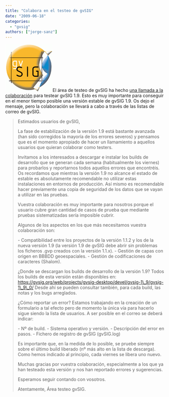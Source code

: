 ```yaml
---
title: "Colabora en el testeo de gvSIG"
date: "2009-06-18"
categories: 
  - "gvsig"
authors: ["jorge-sanz"]
---
```


[![gvSIG](images/logo-gvsig_150_14.gif "gvSIG")](http://gvsig.org)El área de testeo de gvSIG ha hecho [una llamada a la colaboración](http://listserv.gva.es/pipermail/gvsig_usuarios/2009-June/009280.html) para testear gvSIG 1.9. Esto es muy importante para conseguir en el menor tiempo posible una versión estable de gvSIG 1.9. Os dejo el mensaje, pero la colaboración se llevará a cabo a través de las listas de correo de gvSIG.

> Estimados usuarios de gvSIG,
> 
> La fase de estabilización de la versión 1.9 está bastante avanzada (han sido corregidos la mayoría de los errores severos) y pensamos que es el momento apropiado de hacer un llamamiento a aquellos usuarios que quieran colaborar como testers.
> 
> Invitamos a los interesados a descargar e instalar los builds de desarrollo que se generan cada semana (habitualmente los viernes) para probarlos y reportarnos todos aquellos errores que encontréis. Os recordamos que mientras la versión 1.9 no alcance el estado de estable es absolutamente recomendable no utilizar estas instalaciones en entornos de producción. Así mismo es recomendable hacer previamente una copia de seguridad de los datos que se vayan a utilizar en las pruebas.
> 
> Vuestra colaboración es muy importante para nosotros porque el usuario cubre gran cantidad de casos de prueba que mediante pruebas sistematizadas sería imposible cubrir.
> 
> Algunos de los aspectos en los que más necesitamos vuestra colaboración son:
> 
> \- Compatibilidad entre los proyectos de la versión 1.1.2 y los de la nueva versión 1.9 (la versión 1.9 de gvSIG debe abrir sin problemas los ficheros .gvp creados con la versión 1.1.x). - Gestión de capas con origen en BBBDD geoespaciales. - Gestión de codificaciones de caracteres (Shalom).
> 
> ¿Donde se descargan los builds de desarrollo de la versión 1.9? Todos los builds de esta versión están disponibles en: https://gvsig.org/web/projects/gvsig-desktop/devel/gvsig-1\_9/gvsig-1\_9\_0/ Desde ahí se pueden consultar también, para cada build, las notas y los bugs arreglados.
> 
> ¿Cómo reportar un error? Estamos trabajando en la creación de un formulario a tal efecto pero de momento la única vía para hacerlo sigue siendo la lista de usuarios. A ser posible en el correo se deberá indicar:
> 
> \- Nº de build. - Sistema operativo y versión. - Descripción del error en pasos. - Fichero de registro de gvSIG (gvSIG.log)
> 
> Es importante que, en la medida de lo posible, se pruebe siempre sobre el último build liberado (nº más alto en la lista de descarga). Como hemos indicado al principio, cada viernes se libera uno nuevo.
> 
> Muchas gracias por vuestra colaboración, especialmente a los que ya han testeado esta versión y nos han reportado errores y sugerencias.
> 
> Esperamos seguir contando con vosotros.
> 
> Atentamente, Área testeo gvSIG.
